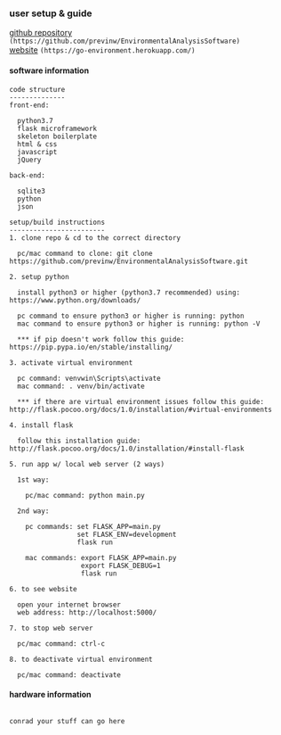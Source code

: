 ### user setup & guide
[github repository](https://github.com/previnw/EnvironmentalAnalysisSoftware) 
`(https://github.com/previnw/EnvironmentalAnalysisSoftware)`<br />
[website](https://go-environment.herokuapp.com/)
`(https://go-environment.herokuapp.com/) `

#### software information
```
code structure
--------------
front-end: 

  python3.7
  flask microframework
  skeleton boilerplate
  html & css
  javascript
  jQuery

back-end:

  sqlite3
  python
  json

setup/build instructions
------------------------
1. clone repo & cd to the correct directory

  pc/mac command to clone: git clone https://github.com/previnw/EnvironmentalAnalysisSoftware.git

2. setup python

  install python3 or higher (python3.7 recommended) using: https://www.python.org/downloads/
  
  pc command to ensure python3 or higher is running: python
  mac command to ensure python3 or higher is running: python -V

  *** if pip doesn't work follow this guide: https://pip.pypa.io/en/stable/installing/

3. activate virtual environment
  
  pc command: venvwin\Scripts\activate
  mac command: . venv/bin/activate

  *** if there are virtual environment issues follow this guide: http://flask.pocoo.org/docs/1.0/installation/#virtual-environments

4. install flask

  follow this installation guide: http://flask.pocoo.org/docs/1.0/installation/#install-flask

5. run app w/ local web server (2 ways)
  
  1st way:
     
    pc/mac command: python main.py
  
  2nd way: 
    
    pc commands: set FLASK_APP=main.py 
                 set FLASK_ENV=development
                 flask run
                 
    mac commands: export FLASK_APP=main.py
                  export FLASK_DEBUG=1
                  flask run

6. to see website
	
  open your internet browser
  web address: http://localhost:5000/

7. to stop web server

  pc/mac command: ctrl-c

8. to deactivate virtual environment

  pc/mac command: deactivate
```
#### hardware information
```

conrad your stuff can go here


```


